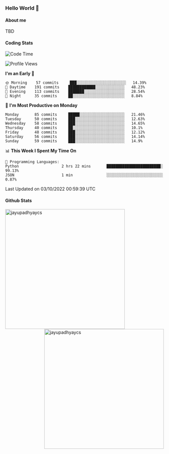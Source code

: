 ### Hello World 👋
#### About me
TBD
#### Coding Stats
<!--START_SECTION:waka-->
![Code Time](http://img.shields.io/badge/Code%20Time-213%20hrs%209%20mins-blue)

![Profile Views](http://img.shields.io/badge/Profile%20Views-0-blue)

**I'm an Early 🐤** 

```text
🌞 Morning    57 commits     ███░░░░░░░░░░░░░░░░░░░░░░   14.39% 
🌆 Daytime    191 commits    ████████████░░░░░░░░░░░░░   48.23% 
🌃 Evening    113 commits    ███████░░░░░░░░░░░░░░░░░░   28.54% 
🌙 Night      35 commits     ██░░░░░░░░░░░░░░░░░░░░░░░   8.84%

```
📅 **I'm Most Productive on Monday** 

```text
Monday       85 commits     █████░░░░░░░░░░░░░░░░░░░░   21.46% 
Tuesday      50 commits     ███░░░░░░░░░░░░░░░░░░░░░░   12.63% 
Wednesday    58 commits     ███░░░░░░░░░░░░░░░░░░░░░░   14.65% 
Thursday     40 commits     ██░░░░░░░░░░░░░░░░░░░░░░░   10.1% 
Friday       48 commits     ███░░░░░░░░░░░░░░░░░░░░░░   12.12% 
Saturday     56 commits     ███░░░░░░░░░░░░░░░░░░░░░░   14.14% 
Sunday       59 commits     ███░░░░░░░░░░░░░░░░░░░░░░   14.9%

```


📊 **This Week I Spent My Time On** 

```text
💬 Programming Languages: 
Python                   2 hrs 22 mins       ████████████████████████░   99.13% 
JSON                     1 min               ░░░░░░░░░░░░░░░░░░░░░░░░░   0.87%

```


 Last Updated on 03/10/2022 00:59:39 UTC
<!--END_SECTION:waka-->
#### Github Stats

<p  ><img align="left" src="https://github-readme-stats.vercel.app/api/top-langs?username=jayupadhyaycs&theme=tokyonight&show_icons=true&locale=en&layout=compact" alt="jayupadhyaycs" width="380px"  /> 
<img align="right" src="https://github-readme-streak-stats.herokuapp.com/?user=jayupadhyaycs&theme=tokyonight&" alt="jayupadhyaycs" width="380px"/>
</p>




<!--
**JayUpadhyayCS/JayUpadhyayCS** is a ✨ _special_ ✨ repository because its `README.md` (this file) appears on your GitHub profile.

Here are some ideas to get you started:

- 🔭 I’m currently working on ...
- 🌱 I’m currently learning ...
- 👯 I’m looking to collaborate on ...
- 🤔 I’m looking for help with ...
- 💬 Ask me about ...
- 📫 How to reach me: ...
- 😄 Pronouns: ...
- ⚡ Fun fact: ...
-->
